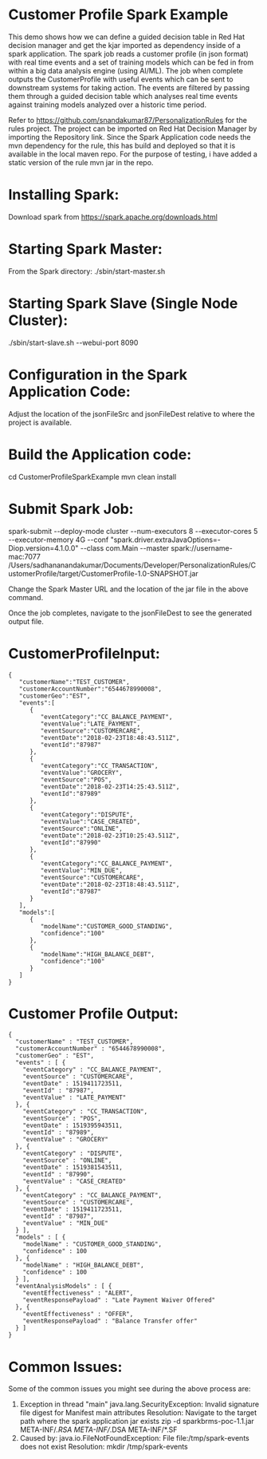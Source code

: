 # Customer Profile Spark Example

This demo shows how we can define a guided decision table in Red Hat decision manager and get the kjar imported as dependency
inside of a spark application. The spark job reads a customer profile (in json format) with real time events and a set of
training models which can be fed in from within a big data analysis engine (using AI/ML). The job when complete outputs the 
CustomerProfile with useful events which can be sent to downstream systems for taking action. The events are filtered by passing 
them through a guided decision table which analyses real time events against training models analyzed over a historic time period.


Refer to https://github.com/snandakumar87/PersonalizationRules for the rules project. The project can be imported on 
Red Hat Decision Manager by importing the Repository link. Since the Spark Application code needs the mvn dependency for the rule,
this has build and deployed so that it is available in the local maven repo. For the purpose of testing, i have added 
a static version of the rule mvn jar in the repo. 


# Installing Spark:
Download spark from https://spark.apache.org/downloads.html

# Starting Spark Master:
From the Spark directory: ./sbin/start-master.sh

# Starting Spark Slave (Single Node Cluster):
./sbin/start-slave.sh <master-spark-URL> --webui-port 8090

# Configuration in the Spark Application Code:
Adjust the location of the jsonFileSrc and jsonFileDest relative to where the project is available.

# Build the Application code:
cd CustomerProfileSparkExample
mvn clean install

# Submit Spark Job:
spark-submit  --deploy-mode cluster 
--num-executors 8 --executor-cores 5 
--executor-memory 4G --conf "spark.driver.extraJavaOptions=-Diop.version=4.1.0.0" 
--class com.Main --master spark://username-mac:7077 
/Users/sadhananandakumar/Documents/Developer/PersonalizationRules/CustomerProfile/target/CustomerProfile-1.0-SNAPSHOT.jar

Change the Spark Master URL and the location of the jar file in the above command.

Once the job completes, navigate to the jsonFileDest to see the generated output file.

# CustomerProfileInput:
```
{
   "customerName":"TEST_CUSTOMER",
   "customerAccountNumber":"6544678990008",
   "customerGeo":"EST",
   "events":[
      {
         "eventCategory":"CC_BALANCE_PAYMENT",
         "eventValue":"LATE_PAYMENT",
         "eventSource":"CUSTOMERCARE",
         "eventDate":"2018-02-23T18:48:43.511Z",
         "eventId":"87987"
      },
      {
         "eventCategory":"CC_TRANSACTION",
         "eventValue":"GROCERY",
         "eventSource":"POS",
         "eventDate":"2018-02-23T14:25:43.511Z",
         "eventId":"87989"
      },
      {
         "eventCategory":"DISPUTE",
         "eventValue":"CASE_CREATED",
         "eventSource":"ONLINE",
         "eventDate":"2018-02-23T10:25:43.511Z",
         "eventId":"87990"
      },
      {
         "eventCategory":"CC_BALANCE_PAYMENT",
         "eventValue":"MIN_DUE",
         "eventSource":"CUSTOMERCARE",
         "eventDate":"2018-02-23T18:48:43.511Z",
         "eventId":"87987"
      }
   ],
   "models":[
      {
         "modelName":"CUSTOMER_GOOD_STANDING",
         "confidence":"100"
      },
      {
         "modelName":"HIGH_BALANCE_DEBT",
         "confidence":"100"
      }
   ]
}
```

# Customer Profile Output:
```
{
  "customerName" : "TEST_CUSTOMER",
  "customerAccountNumber" : "6544678990008",
  "customerGeo" : "EST",
  "events" : [ {
    "eventCategory" : "CC_BALANCE_PAYMENT",
    "eventSource" : "CUSTOMERCARE",
    "eventDate" : 1519411723511,
    "eventId" : "87987",
    "eventValue" : "LATE_PAYMENT"
  }, {
    "eventCategory" : "CC_TRANSACTION",
    "eventSource" : "POS",
    "eventDate" : 1519395943511,
    "eventId" : "87989",
    "eventValue" : "GROCERY"
  }, {
    "eventCategory" : "DISPUTE",
    "eventSource" : "ONLINE",
    "eventDate" : 1519381543511,
    "eventId" : "87990",
    "eventValue" : "CASE_CREATED"
  }, {
    "eventCategory" : "CC_BALANCE_PAYMENT",
    "eventSource" : "CUSTOMERCARE",
    "eventDate" : 1519411723511,
    "eventId" : "87987",
    "eventValue" : "MIN_DUE"
  } ],
  "models" : [ {
    "modelName" : "CUSTOMER_GOOD_STANDING",
    "confidence" : 100
  }, {
    "modelName" : "HIGH_BALANCE_DEBT",
    "confidence" : 100
  } ],
  "eventAnalysisModels" : [ {
    "eventEffectiveness" : "ALERT",
    "eventResponsePayload" : "Late Payment Waiver Offered"
  }, {
    "eventEffectiveness" : "OFFER",
    "eventResponsePayload" : "Balance Transfer offer"
  } ]
}
```

# Common Issues:

Some of the common issues you might see during the above process are:
1) Exception in thread "main" java.lang.SecurityException: Invalid signature file digest for Manifest main attributes
  Resolution: Navigate to the target path where the spark application jar exists
  zip -d sparkbrms-poc-1.1.jar META-INF/*.RSA META-INF/*.DSA META-INF/*.SF
2) Caused by: java.io.FileNotFoundException: File file:/tmp/spark-events does not exist
  Resolution: mkdir /tmp/spark-events





